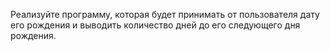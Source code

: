 Реализуйте программу, которая будет принимать от пользователя дату его рождения и выводить количество дней до его следующего дня рождения. 
